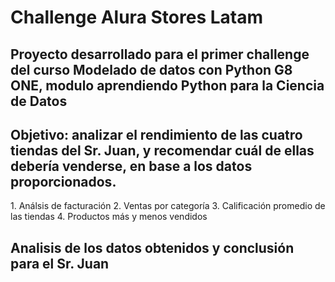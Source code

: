 <h1>Challenge Alura Stores Latam</h1>
<h2>Proyecto desarrollado para el primer challenge del curso Modelado de datos con Python G8 ONE, modulo aprendiendo Python para la Ciencia de Datos</h2>
<h2>Objetivo: analizar el rendimiento de las cuatro tiendas del Sr. Juan, y recomendar cuál de ellas debería venderse, en base a los datos proporcionados.</h2>
1. Análsis de facturación
2. Ventas por categoría
3. Calificación promedio de las tiendas
4. Productos más y menos vendidos

<h2> Analisis de los datos obtenidos y conclusión para el Sr. Juan </h2>
